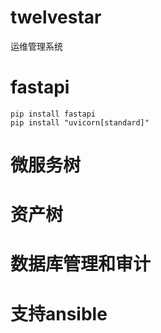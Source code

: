 # twelvestar
运维管理系统

# fastapi
```
pip install fastapi
pip install "uvicorn[standard]"
```

# 微服务树


# 资产树

# 数据库管理和审计

# 支持ansible


